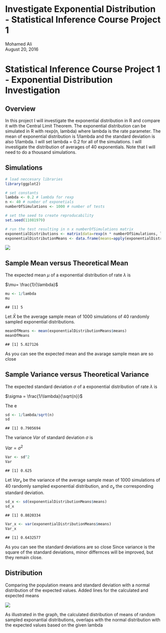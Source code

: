 # Investigate Exponential Distribution - Statistical Inference Course Project 1
Mohamed Ali  
August 20, 2016  




# Statistical Inference Course Project 1 - Exponential Distribution Investigation

## Overview
In this project I will investigate the exponential distribution in R and compare it with the Central Limit Theorem. The exponential distribution can be simulated in R with rexp(n, lambda) where lambda is the rate parameter. The mean of exponential distribution is 1/lambda and the standard deviation is also 1/lambda. I will set lambda = 0.2 for all of the simulations. I will investigate the distribution of averages of 40 exponentials. Note that I will need to do a thousand simulations.

## Simulations


```r
# load neccesary libraries
library(ggplot2)

# set constants
lambda <- 0.2 # lambda for rexp
n <- 40 # number of exponetials
numberOfSimulations <- 1000 # number of tests

# set the seed to create reproducability
set.seed(11081979)

# run the test resulting in n x numberOfSimulations matrix
exponentialDistributions <- matrix(data=rexp(n * numberOfSimulations, lambda), nrow=numberOfSimulations)
exponentialDistributionMeans <- data.frame(means=apply(exponentialDistributions, 1, mean))
```

![](Statistical_Inference_Project_Part_1_files/figure-html/unnamed-chunk-2-1.png)<!-- -->

## Sample Mean versus Theoretical Mean

The expected mean $\mu$ of a exponential distribution of rate $\lambda$ is 

$\mu= \frac{1}{\lambda}$ 


```r
mu <- 1/lambda
mu
```

```
## [1] 5
```

Let $\bar X$ be the average sample mean of 1000 simulations of 40 randomly sampled exponential distributions.


```r
meanOfMeans <- mean(exponentialDistributionMeans$means)
meanOfMeans
```

```
## [1] 5.027126
```

As you can see the expected mean and the avarage sample mean are so close 


## Sample Variance versus Theoretical Variance

The expected standard deviation $\sigma$ of a exponential distribution of rate $\lambda$ is 

$\sigma = \frac{1/\lambda}{\sqrt{n}}$ 

The e


```r
sd <- 1/lambda/sqrt(n)
sd
```

```
## [1] 0.7905694
```

The variance $Var$ of standard deviation $\sigma$ is

$Var = \sigma^2$ 


```r
Var <- sd^2
Var
```

```
## [1] 0.625
```

Let $Var_x$ be the variance of the average sample mean of 1000 simulations of 40 randomly sampled exponential distribution, and $\sigma_x$ the corresponding standard deviation.

```r
sd_x <- sd(exponentialDistributionMeans$means)
sd_x
```

```
## [1] 0.8020334
```

```r
Var_x <- var(exponentialDistributionMeans$means)
Var_x
```

```
## [1] 0.6432577
```

As you can see the standard deviations are so close
Since variance is the square of the standard deviations, minor differnces will be improved, but they remain close.

## Distribution

Comparing the population means and standard deviation with a normal distribution of the expected values. Added lines for the calculated and expected means

![](Statistical_Inference_Project_Part_1_files/figure-html/unnamed-chunk-8-1.png)<!-- -->

As illustrated in the graph, the calculated distribution of means of random sampled exponantial distributions, overlaps with the normal distribution with the expected values based on the given lambda
